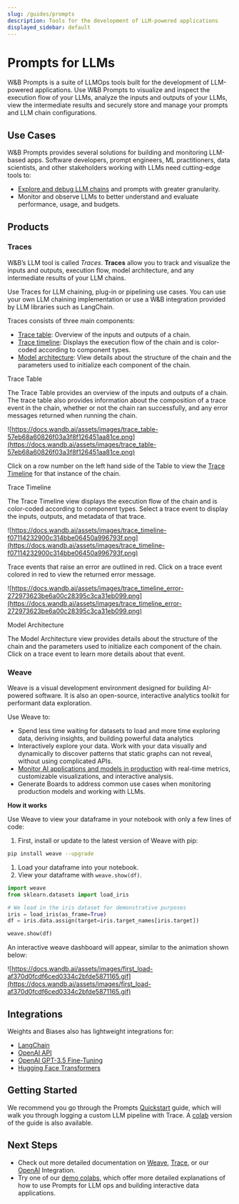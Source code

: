 ```yaml
---
slug: /guides/prompts
description: Tools for the development of LLM-powered applications
displayed_sidebar: default
---
```

# Prompts for LLMs

W&B Prompts is a suite of LLMOps tools built for the development of LLM-powered applications. Use W&B Prompts to visualize and inspect the execution flow of your LLMs, analyze the inputs and outputs of your LLMs, view the intermediate results and securely store and manage your prompts and LLM chain configurations.

## Use Cases

W&B Prompts provides several solutions for building and monitoring LLM-based apps. Software developers, prompt engineers, ML practitioners, data scientists, and other stakeholders working with LLMs need cutting-edge tools to:

- [Explore and debug LLM chains](https://docs.wandb.ai/guides/prompts) and prompts with greater granularity.
- Monitor and observe LLMs to better understand and evaluate performance, usage, and budgets.

## Products

### Traces

W&B’s LLM tool is called *Traces*. **Traces** allow you to track and visualize the inputs and outputs, execution flow, model architecture, and any intermediate results of your LLM chains.

Use Traces for LLM chaining, plug-in or pipelining use cases. You can use your own LLM chaining implementation or use a W&B integration provided by LLM libraries such as LangChain.

Traces consists of three main components:

- [Trace table](https://docs.wandb.ai/guides/prompts#trace-table): Overview of the inputs and outputs of a chain.
- [Trace timeline](https://docs.wandb.ai/guides/prompts#trace-timeline): Displays the execution flow of the chain and is color-coded according to component types.
- [Model architecture](https://docs.wandb.ai/guides/prompts#model-architecture): View details about the structure of the chain and the parameters used to initialize each component of the chain.

Trace Table[](https://docs.wandb.ai/guides/prompts#trace-table)

The Trace Table provides an overview of the inputs and outputs of a chain. The trace table also provides information about the composition of a trace event in the chain, whether or not the chain ran successfully, and any error messages returned when running the chain.

![https://docs.wandb.ai/assets/images/trace_table-57eb68a60826f03a3f8f126451aa81ce.png](https://docs.wandb.ai/assets/images/trace_table-57eb68a60826f03a3f8f126451aa81ce.png)

Click on a row number on the left hand side of the Table to view the [Trace Timeline](https://docs.wandb.ai/guides/prompts#trace-timeline) for that instance of the chain.

Trace Timeline[](https://docs.wandb.ai/guides/prompts#trace-timeline)

The Trace Timeline view displays the execution flow of the chain and is color-coded according to component types. Select a trace event to display the inputs, outputs, and metadata of that trace.

![https://docs.wandb.ai/assets/images/trace_timeline-f07114232900c314bbe06450a996793f.png](https://docs.wandb.ai/assets/images/trace_timeline-f07114232900c314bbe06450a996793f.png)

Trace events that raise an error are outlined in red. Click on a trace event colored in red to view the returned error message.

![https://docs.wandb.ai/assets/images/trace_timeline_error-272973623be6a00c28395c3ca31eb099.png](https://docs.wandb.ai/assets/images/trace_timeline_error-272973623be6a00c28395c3ca31eb099.png)

Model Architecture[](https://docs.wandb.ai/guides/prompts#model-architecture)

The Model Architecture view provides details about the structure of the chain and the parameters used to initialize each component of the chain. Click on a trace event to learn more details about that event.

### Weave

Weave is a visual development environment designed for building AI-powered software. It is also an open-source, interactive analytics toolkit for performant data exploration.

Use Weave to:

- Spend less time waiting for datasets to load and more time exploring data, deriving insights, and building powerful data analytics
- Interactively explore your data. Work with your data visually and dynamically to discover patterns that static graphs can not reveal, without using complicated APIs.
- [Monitor AI applications and models in production](https://docs.wandb.ai/guides/weave/prod-mon) with real-time metrics, customizable visualizations, and interactive analysis.
- Generate Boards to address common use cases when monitoring production models and working with LLMs.

**How it works**[](https://docs.wandb.ai/guides/weave#how-it-works)

Use Weave to view your dataframe in your notebook with only a few lines of code:

1. First, install or update to the latest version of Weave with pip:

```bash
pip install weave --upgrade
```

1. Load your dataframe into your notebook.
2. View your dataframe with `weave.show(df)`.

```python
import weave
from sklearn.datasets import load_iris

# We load in the iris dataset for demonstrative purposes
iris = load_iris(as_frame=True)
df = iris.data.assign(target=iris.target_names[iris.target])

weave.show(df)

```

An interactive weave dashboard will appear, similar to the animation shown below:

![https://docs.wandb.ai/assets/images/first_load-af370d0fcdf6ced0334c2bfde5871165.gif](https://docs.wandb.ai/assets/images/first_load-af370d0fcdf6ced0334c2bfde5871165.gif)

## Integrations

Weights and Biases also has lightweight integrations for:

- [LangChain](https://docs.wandb.ai/guides/integrations/langchain)
- [OpenAI API](https://docs.wandb.ai/guides/integrations/openai-api)
- [OpenAI GPT-3.5 Fine-Tuning](https://docs.wandb.ai/guides/integrations/openai)
- [Hugging Face Transformers](https://docs.wandb.ai/guides/integrations/huggingface)

## Getting Started

We recommend you go through the Prompts [Quickstart](https://docs.wandb.ai/guides/prompts/quickstart) guide, which will walk you through logging a custom LLM pipeline with Trace. A [colab](http://wandb.me/prompts-quickstart) version of the guide is also available. 

## Next Steps

- Check out more detailed documentation on [Weave](https://github.com/wandb/weave/tree/master/examples), [Trace](https://colab.research.google.com/github/wandb/weave/blob/master/examples/prompts/trace_debugging/trace_quickstart_langchain.ipynb), or our [OpenAI](https://docs.wandb.ai/guides/prompts/openai) Integration.
- Try one of our [demo colabs](https://github.com/wandb/weave/tree/master/examples), which offer more detailed explanations of how to use Prompts for LLM ops and building interactive data applications.